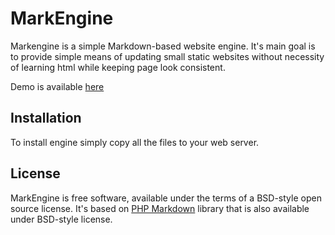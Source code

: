 # MarkEngine

Markengine is a simple Markdown-based website engine. It's main goal is to
provide simple means of updating small static websites without necessity of
learning html while keeping page look consistent.

Demo is available [here](http://markengine.kubyshkin.ru)

## Installation

To install engine simply copy all the files to your web server.

## License

MarkEngine is free software, available under the terms of a BSD-style
open source license. It's based on
[PHP Markdown](http://michelf.com/projects/php-markdown/) library that is also
available under BSD-style license.